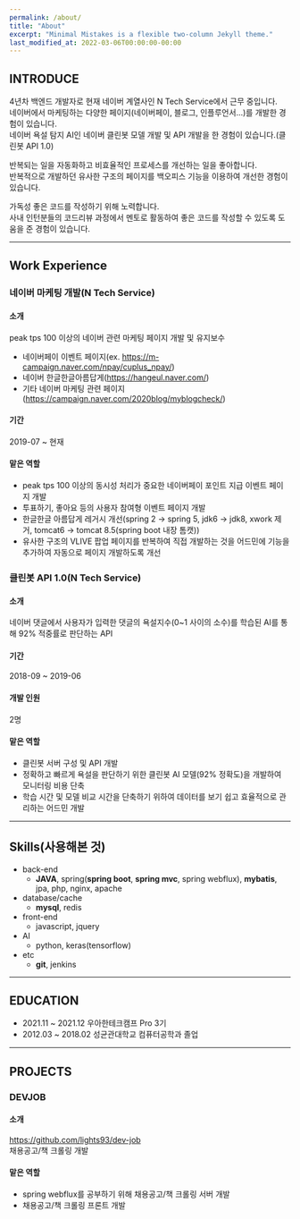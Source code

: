 ```yaml
---
permalink: /about/
title: "About"
excerpt: "Minimal Mistakes is a flexible two-column Jekyll theme."
last_modified_at: 2022-03-06T00:00:00-00:00
---
```

## INTRODUCE

4년차 백엔드 개발자로 현재 네이버 계열사인 N Tech Service에서 근무 중입니다.   
네이버에서 마케팅하는 다양한 페이지(네이버페이, 블로그, 인플루언서...)를 개발한 경험이 있습니다.   
네이버 욕설 탐지 AI인 네이버 클린봇 모델 개발 및 API 개발을 한 경험이 있습니다.(클린봇 API 1.0)

반복되는 일을 자동화하고 비효율적인 프로세스를 개선하는 일을 좋아합니다.   
반복적으로 개발하던 유사한 구조의 페이지를 백오피스 기능을 이용하여 개선한 경험이 있습니다.

가독성 좋은 코드를 작성하기 위해 노력합니다.   
사내 인턴분들의 코드리뷰 과정에서 멘토로 활동하여 좋은 코드를 작성할 수 있도록 도움을 준 경험이 있습니다.

---

## Work Experience

### 네이버 마케팅 개발(N Tech Service)

#### 소개
peak tps 100 이상의 네이버 관련 마케팅 페이지 개발 및 유지보수

- 네이버페이 이벤트 페이지(ex. https://m-campaign.naver.com/npay/cuplus_npay/)
- 네이버 한글한글아름답게(https://hangeul.naver.com/)
- 기타 네이버 마케팅 관련 페이지(https://campaign.naver.com/2020blog/myblogcheck/)

#### 기간 

2019-07 ~ 현재

#### 맡은 역할
- peak tps 100 이상의 동시성 처리가 중요한 네이버페이 포인트 지급 이벤트 페이지 개발
- 투표하기, 좋아요 등의 사용자 참여형 이벤트 페이지 개발
- 한글한글 아름답게 레거시 개선(spring 2 -> spring 5, jdk6 -> jdk8, xwork 제거, tomcat6 -> tomcat 8.5(spring boot 내장 톰캣))
- 유사한 구조의 VLIVE 팝업 페이지를 반복하여 직접 개발하는 것을 어드민에 기능을 추가하여 자동으로 페이지 개발하도록 개선
   

### 클린봇 API 1.0(N Tech Service)

#### 소개

네이버 댓글에서 사용자가 입력한 댓글의 욕설지수(0~1 사이의 소수)를 학습된 AI를 통해 92% 적중률로 판단하는 API

#### 기간 

2018-09 ~ 2019-06

#### 개발 인원

2명

#### 맡은 역할
- 클린봇 서버 구성 및 API 개발
- 정확하고 빠르게 욕설을 판단하기 위한 클린봇 AI 모델(92% 정확도)을 개발하여 모니터링 비용 단축
- 학습 시간 및 모델 비교 시간을 단축하기 위하여 데이터를 보기 쉽고 효율적으로 관리하는 어드민 개발

---

## Skills(사용해본 것)

- back-end
  - **JAVA**, spring(**spring boot**, **spring mvc**, spring webflux), **mybatis**, jpa, php, nginx, apache
- database/cache
  - **mysql**, redis
- front-end
  - javascript, jquery
- AI
  - python, keras(tensorflow)
- etc
  - **git**, jenkins

---

## EDUCATION
- 2021.11 ~ 2021.12 우아한테크캠프 Pro 3기
- 2012.03 ~ 2018.02 성균관대학교 컴퓨터공학과 졸업

---

## PROJECTS

### DEVJOB

#### 소개
https://github.com/lights93/dev-job   
채용공고/책 크롤링 개발


#### 맡은 역할

- spring webflux를 공부하기 위해 채용공고/책 크롤링 서버 개발
- 채용공고/책 크롤링 프론트 개발
